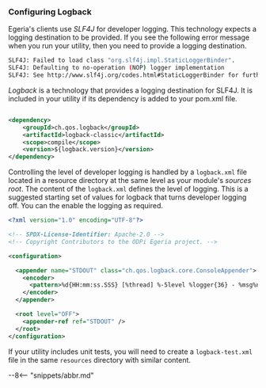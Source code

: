 <!-- SPDX-License-Identifier: CC-BY-4.0 -->
<!-- Copyright Contributors to the Egeria project. -->

### Configuring Logback

Egeria's clients use *SLF4J* for developer logging.  This technology expects a logging destination to be provided.  If you see the following error message when you run your utility, then you need to provide a logging destination.

```bash
SLF4J: Failed to load class "org.slf4j.impl.StaticLoggerBinder".
SLF4J: Defaulting to no-operation (NOP) logger implementation
SLF4J: See http://www.slf4j.org/codes.html#StaticLoggerBinder for further details.
```

*Logback* is a technology that provides a logging destination for SLF4J.  It is included in your utility if its dependency is added to your pom.xml file.

```xml

<dependency>
    <groupId>ch.qos.logback</groupId>
    <artifactId>logback-classic</artifactId>
    <scope>compile</scope>
    <version>${logback.version}</version>
</dependency>

```

Controlling the level of developer logging is handled by a `logback.xml` file located in a resource directory at the same level as your module's *sources root*.
The content of the `logback.xml` defines the level of logging.  This is a suggested starting set of values for logback that turns developer logging off.  You can the enable the logging as required. 

```xml
<?xml version="1.0" encoding="UTF-8"?>

<!-- SPDX-License-Identifier: Apache-2.0 -->
<!-- Copyright Contributors to the ODPi Egeria project. -->

<configuration>

  <appender name="STDOUT" class="ch.qos.logback.core.ConsoleAppender">
    <encoder>
      <pattern>%d{HH:mm:ss.SSS} [%thread] %-5level %logger{36} - %msg%n</pattern>
    </encoder>
  </appender>

  <root level="OFF">
    <appender-ref ref="STDOUT" />
  </root>
</configuration>
```

If your utility includes unit tests, you will need to create a `logback-test.xml` file in the same `resources` directory with similar content.

--8<-- "snippets/abbr.md"